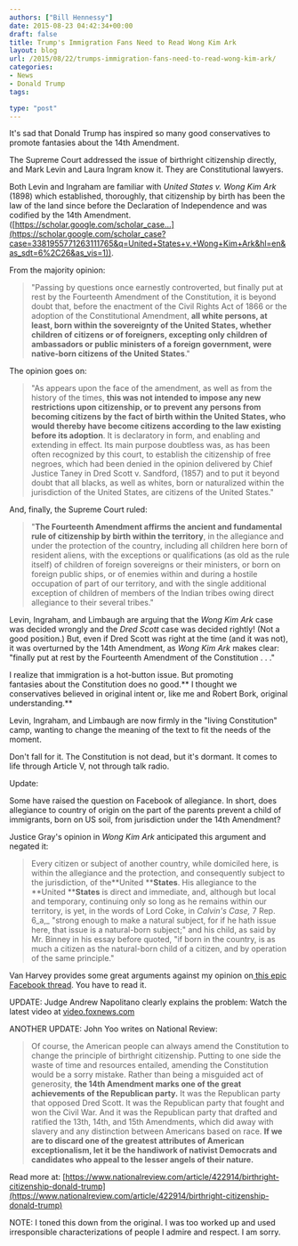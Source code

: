 ```yaml
---
authors: ["Bill Hennessy"]
date: 2015-08-23 04:42:34+00:00
draft: false
title: Trump's Immigration Fans Need to Read Wong Kim Ark
layout: blog
url: /2015/08/22/trumps-immigration-fans-need-to-read-wong-kim-ark/
categories:
- News
- Donald Trump
tags:

type: "post"
---
```


It's sad that Donald Trump has inspired so many good conservatives to promote fantasies about the 14th Amendment.

The Supreme Court addressed the issue of birthright citizenship directly, and Mark Levin and Laura Ingram know it. They are Constitutional lawyers.

Both Levin and Ingraham are familiar with _United States v. Wong Kim Ark_ (1898) which established, thoroughly, that citizenship by birth has been the law of the land since before the Declaration of Independence and was codified by the 14th Amendment. ([https://scholar.google.com/scholar_case…](https://scholar.google.com/scholar_case?case=3381955771263111765&q=United+States+v.+Wong+Kim+Ark&hl=en&as_sdt=6%2C26&as_vis=1)).





From the majority opinion:


> "Passing by questions once earnestly controverted, but finally put at rest by the Fourteenth Amendment of the Constitution, it is beyond doubt that, before the enactment of the Civil Rights Act of 1866 or the adoption of the Constitutional Amendment, **all white persons, at least, born within the sovereignty of the United States, whether children of citizens or of foreigners, excepting only children of ambassadors or public ministers of a foreign government, were native-born citizens of the United States**."


The opinion goes on:


> "As appears upon the face of the amendment, as well as from the history of the times, **this was not intended to impose any new restrictions upon citizenship, or to prevent any persons from becoming citizens by the fact of birth within the United States, who would thereby have become citizens according to the law existing before its adoption**. It is declaratory in form, and enabling and extending in effect. Its main purpose doubtless was, as has been often recognized by this court, to establish the citizenship of free negroes, which had been denied in the opinion delivered by Chief Justice Taney in Dred Scott v. Sandford, (1857) and to put it beyond doubt that all blacks, as well as whites, born or naturalized within the jurisdiction of the United States, are citizens of the United States."


And, finally, the Supreme Court ruled:


> "**The Fourteenth Amendment affirms the ancient and fundamental rule of citizenship by birth within the territory**, in the allegiance and under the protection of the country, including all children here born of resident aliens, with the exceptions or qualifications (as old as the rule itself) of children of foreign sovereigns or their ministers, or born on foreign public ships, or of enemies within and during a hostile occupation of part of our territory, and with the single additional exception of children of members of the Indian tribes owing direct allegiance to their several tribes."


Levin, Ingraham, and Limbaugh are arguing that the _Wong Kim Ark_ case was decided wrongly and the _Dred Scott_ case was decided rightly! (Not a good position.) But, even if Dred Scott was right at the time (and it was not), it was overturned by the 14th Amendment, as _Wong Kim Ark_ makes clear: "finally put at rest by the Fourteenth Amendment of the Constitution . . ."

I realize that immigration is a hot-button issue. But promoting fantasies about the Constitution does no good.** I thought we conservatives believed in original intent or, like me and Robert Bork, original understanding.**

Levin, Ingraham, and Limbaugh are now firmly in the "living Constitution" camp, wanting to change the meaning of the text to fit the needs of the moment.

Don't fall for it. The Constitution is not dead, but it's dormant. It comes to life through Article V, not through talk radio.





Update:

Some have raised the question on Facebook of allegiance. In short, does allegiance to country of origin on the part of the parents prevent a child of immigrants, born on US soil, from jurisdiction under the 14th Amendment?

Justice Gray's opinion in _Wong Kim Ark_ anticipated this argument and negated it:



> Every citizen or subject of another country, while domiciled here, is within the allegiance and the protection, and consequently subject to the jurisdiction, of the**United ****States**. His allegiance to the **United ****States** is direct and immediate, and, although but local and temporary, continuing only so long as he remains within our territory, is yet, in the words of Lord Coke, in _Calvin's Case,_ 7 Rep. 6_a,_ "strong enough to make a natural subject, for if he hath issue here, that issue is a natural-born subject;" and his child, as said by Mr. Binney in his essay before quoted, "if born in the country, is as much a citizen as the natural-born child of a citizen, and by operation of the same principle."



Van Harvey provides some great arguments against my opinion on[ this epic Facebook thread](https://www.facebook.com/bill.hennessy2/posts/10153120634565886). You have to read it.



UPDATE: Judge Andrew Napolitano clearly explains the problem:
Watch the latest video at [video.foxnews.com](https://video.foxnews.com)

ANOTHER UPDATE: John Yoo writes on National Review:



> Of course, the American people can always amend the Constitution to change the principle of birthright citizenship. Putting to one side the waste of time and resources entailed, amending the Constitution would be a sorry mistake. Rather than being a misguided act of generosity, **the 14th Amendment marks one of the great achievements of the Republican party.** It was the Republican party that opposed Dred Scott. It was the Republican party that fought and won the Civil War. And it was the Republican party that drafted and ratified the 13th, 14th, and 15th Amendments, which did away with slavery and any distinction between Americans based on race. **If we are to discard one of the greatest attributes of American exceptionalism, let it be the handiwork of nativist Democrats and candidates who appeal to the lesser angels of their nature.**

Read more at: [https://www.nationalreview.com/article/422914/birthright-citizenship-donald-trump](https://www.nationalreview.com/article/422914/birthright-citizenship-donald-trump)



NOTE: I toned this down from the original. I was too worked up and used irresponsible characterizations of people I admire and respect. I am sorry.
